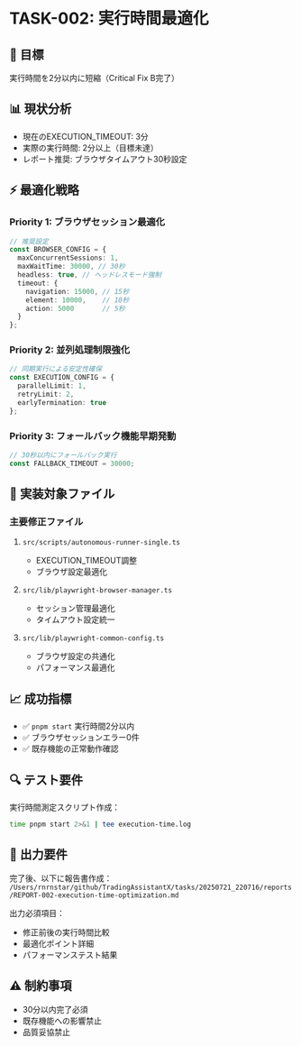 # TASK-002: 実行時間最適化

## 🎯 目標
実行時間を2分以内に短縮（Critical Fix B完了）

## 📊 現状分析
- 現在のEXECUTION_TIMEOUT: 3分
- 実際の実行時間: 2分以上（目標未達）
- レポート推奨: ブラウザタイムアウト30秒設定

## ⚡ 最適化戦略

### Priority 1: ブラウザセッション最適化
```typescript
// 推奨設定
const BROWSER_CONFIG = {
  maxConcurrentSessions: 1,
  maxWaitTime: 30000, // 30秒
  headless: true, // ヘッドレスモード強制
  timeout: {
    navigation: 15000, // 15秒
    element: 10000,    // 10秒
    action: 5000       // 5秒
  }
};
```

### Priority 2: 並列処理制限強化
```typescript
// 同期実行による安定性確保
const EXECUTION_CONFIG = {
  parallelLimit: 1,
  retryLimit: 2,
  earlyTermination: true
};
```

### Priority 3: フォールバック機能早期発動
```typescript
// 30秒以内にフォールバック実行
const FALLBACK_TIMEOUT = 30000;
```

## 🔧 実装対象ファイル

### 主要修正ファイル
1. `src/scripts/autonomous-runner-single.ts`
   - EXECUTION_TIMEOUT調整
   - ブラウザ設定最適化

2. `src/lib/playwright-browser-manager.ts` 
   - セッション管理最適化
   - タイムアウト設定統一

3. `src/lib/playwright-common-config.ts`
   - ブラウザ設定の共通化
   - パフォーマンス最適化

## 📈 成功指標
- ✅ `pnpm start` 実行時間2分以内
- ✅ ブラウザセッションエラー0件
- ✅ 既存機能の正常動作確認

## 🔍 テスト要件
実行時間測定スクリプト作成：
```bash
time pnpm start 2>&1 | tee execution-time.log
```

## 📝 出力要件
完了後、以下に報告書作成：
`/Users/rnrnstar/github/TradingAssistantX/tasks/20250721_220716/reports/REPORT-002-execution-time-optimization.md`

出力必須項目：
- 修正前後の実行時間比較
- 最適化ポイント詳細
- パフォーマンステスト結果

## ⚠️ 制約事項
- 30分以内完了必須
- 既存機能への影響禁止
- 品質妥協禁止